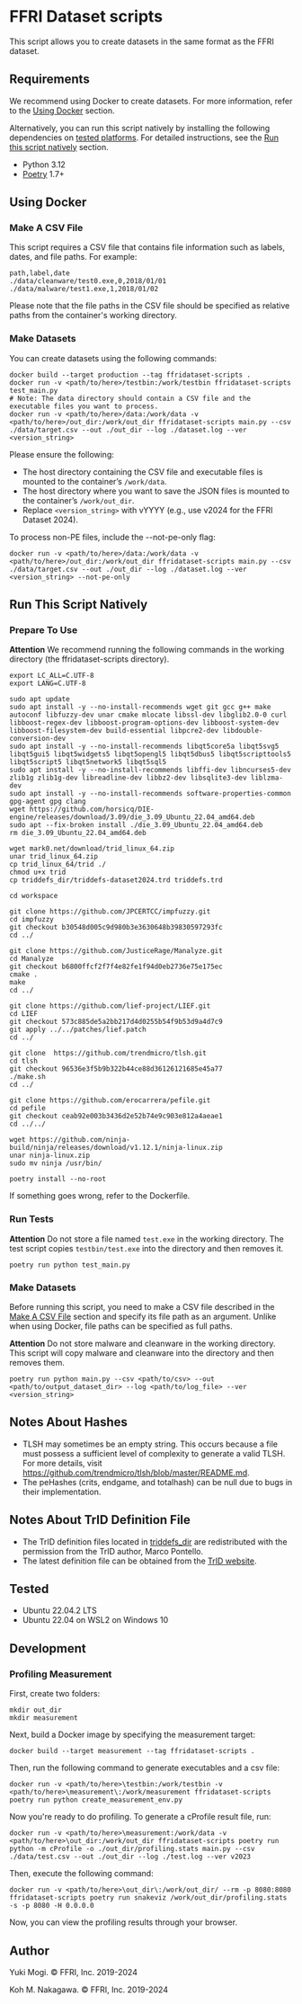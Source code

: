 # FFRI Dataset scripts

This script allows you to create datasets in the same format as the FFRI dataset.

## Requirements

We recommend using Docker to create datasets. For more information, refer to the [Using Docker](#Using-Docker) section.

Alternatively, you can run this script natively by installing the following dependencies on [tested platforms](#Tested). For detailed instructions, see the [Run this script natively](#Run-This-Script-Natively) section.

- Python 3.12
- [Poetry](https://python-poetry.org/) 1.7+

## Using Docker

### Make A CSV File

This script requires a CSV file that contains file information such as labels, dates, and file paths. For example:

```
path,label,date
./data/cleanware/test0.exe,0,2018/01/01
./data/malware/test1.exe,1,2018/01/02
```

Please note that the file paths in the CSV file should be specified as relative paths from the container's working directory.

### Make Datasets

You can create datasets using the following commands:

```
docker build --target production --tag ffridataset-scripts .
docker run -v <path/to/here>/testbin:/work/testbin ffridataset-scripts test_main.py
# Note: The data directory should contain a CSV file and the executable files you want to process.
docker run -v <path/to/here>/data:/work/data -v <path/to/here>/out_dir:/work/out_dir ffridataset-scripts main.py --csv ./data/target.csv --out ./out_dir --log ./dataset.log --ver <version_string>
```

Please ensure the following:

- The host directory containing the CSV file and executable files is mounted to the container’s `/work/data`.
- The host directory where you want to save the JSON files is mounted to the container’s `/work/out_dir`.
- Replace `<version_string>` with vYYYY (e.g., use v2024 for the FFRI Dataset 2024).

To process non-PE files, include the --not-pe-only flag:
```
docker run -v <path/to/here>/data:/work/data -v <path/to/here>/out_dir:/work/out_dir ffridataset-scripts main.py --csv ./data/target.csv --out ./out_dir --log ./dataset.log --ver <version_string> --not-pe-only
```

## Run This Script Natively

### Prepare To Use

**Attention** We recommend running the following commands in the working directory (the ffridataset-scripts directory).
```
export LC_ALL=C.UTF-8
export LANG=C.UTF-8

sudo apt update
sudo apt install -y --no-install-recommends wget git gcc g++ make autoconf libfuzzy-dev unar cmake mlocate libssl-dev libglib2.0-0 curl libboost-regex-dev libboost-program-options-dev libboost-system-dev libboost-filesystem-dev build-essential libpcre2-dev libdouble-conversion-dev
sudo apt install -y --no-install-recommends libqt5core5a libqt5svg5 libqt5gui5 libqt5widgets5 libqt5opengl5 libqt5dbus5 libqt5scripttools5 libqt5script5 libqt5network5 libqt5sql5
sudo apt install -y --no-install-recommends libffi-dev libncurses5-dev zlib1g zlib1g-dev libreadline-dev libbz2-dev libsqlite3-dev liblzma-dev
sudo apt install -y --no-install-recommends software-properties-common gpg-agent gpg clang
wget https://github.com/horsicq/DIE-engine/releases/download/3.09/die_3.09_Ubuntu_22.04_amd64.deb
sudo apt --fix-broken install ./die_3.09_Ubuntu_22.04_amd64.deb
rm die_3.09_Ubuntu_22.04_amd64.deb

wget mark0.net/download/trid_linux_64.zip
unar trid_linux_64.zip
cp trid_linux_64/trid ./
chmod u+x trid
cp triddefs_dir/triddefs-dataset2024.trd triddefs.trd

cd workspace

git clone https://github.com/JPCERTCC/impfuzzy.git
cd impfuzzy
git checkout b30548d005c9d980b3e3630648b39830597293fc
cd ../

git clone https://github.com/JusticeRage/Manalyze.git
cd Manalyze
git checkout b6800ffcf2f7f4e82fe1f94d0eb2736e75e175ec
cmake .
make
cd ../

git clone https://github.com/lief-project/LIEF.git
cd LIEF
git checkout 573c885de5a2bb217d4d0255b54f9b53d9a4d7c9
git apply ../../patches/lief.patch
cd ../

git clone  https://github.com/trendmicro/tlsh.git
cd tlsh
git checkout 96536e3f5b9b322b44ce88d36126121685e45a77
./make.sh
cd ../

git clone https://github.com/erocarrera/pefile.git
cd pefile
git checkout ceab92e003b3436d2e52b74e9c903e812a4aeae1
cd ../../

wget https://github.com/ninja-build/ninja/releases/download/v1.12.1/ninja-linux.zip
unar ninja-linux.zip
sudo mv ninja /usr/bin/

poetry install --no-root
```

If something goes wrong, refer to the Dockerfile.

### Run Tests

**Attention** Do not store a file named `test.exe` in the working directory. The test script copies `testbin/test.exe` into the directory and then removes it.
```
poetry run python test_main.py
```

### Make Datasets

Before running this script, you need to make a CSV file described in the [Make A CSV File](#Make-A-CSV-File) section and specify its file path as an argument. Unlike when using Docker, file paths can be specified as full paths.

**Attention** Do not store malware and cleanware in the working directory. This script will copy malware and cleanware into the directory and then removes them.

```
poetry run python main.py --csv <path/to/csv> --out <path/to/output_dataset_dir> --log <path/to/log_file> --ver <version_string>
```

## Notes About Hashes

- TLSH may sometimes be an empty string. This occurs because a file must possess a sufficient level of complexity to generate a valid TLSH. For more details, visit https://github.com/trendmicro/tlsh/blob/master/README.md.
- The peHashes (crits, endgame, and totalhash) can be null due to bugs in their implementation.

## Notes About TrID Definition File

- The TrID definition files located in [triddefs_dir](triddefs_dir) are redistributed with the permission from the TrID author, Marco Pontello.
- The latest definition file can be obtained from the [TrID website](https://mark0.net/soft-trid-e.html).

## Tested

- Ubuntu 22.04.2 LTS
- Ubuntu 22.04 on WSL2 on Windows 10

## Development

### Profiling Measurement

First, create two folders:
```
mkdir out_dir
mkdir measurement
```

Next, build a Docker image by specifying the measurement target:
```
docker build --target measurement --tag ffridataset-scripts .
```

Then, run the following command to generate executables and a csv file:
```
docker run -v <path/to/here>\testbin:/work/testbin -v <path/to/here>\measurement\:/work/measurement ffridataset-scripts poetry run python create_measurement_env.py
```

Now you're ready to do profiling. To generate a cProfile result file, run:
```
docker run -v <path/to/here>\measurement:/work/data -v <path/to/here>\out_dir:/work/out_dir ffridataset-scripts poetry run python -m cProfile -o ./out_dir/profiling.stats main.py --csv ./data/test.csv --out ./out_dir --log ./test.log --ver v2023
```

Then, execute the following command:
```
docker run -v <path/to/here>\out_dir\:/work/out_dir/ --rm -p 8080:8080 ffridataset-scripts poetry run snakeviz /work/out_dir/profiling.stats  -s -p 8080 -H 0.0.0.0
```

Now, you can view the profiling results through your browser.

## Author

Yuki Mogi. &copy; FFRI, Inc. 2019-2024

Koh M. Nakagawa. &copy; FFRI, Inc. 2019-2024
